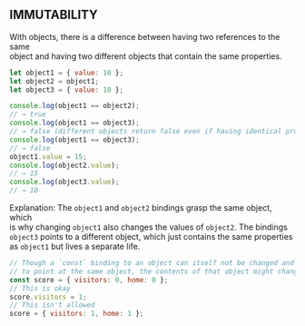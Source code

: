 ## IMMUTABILITY

With objects, there is a difference between having two references to the same  
object and having two different objects that contain the same properties.

```javascript
let object1 = { value: 10 };
let object2 = object1;
let object3 = { value: 10 };

console.log(object1 == object2);
// → true
console.log(object1 == object3);
// → false (different objects return false even if having identical properties)
console.log(object1 == object3);
// → false
object1.value = 15;
console.log(object2.value);
// → 15
console.log(object3.value);
// → 10
```

Explanation: The `object1` and `object2` bindings grasp the same object, which  
 is why changing `object1` also changes the values of `object2`. The bindings `object3` points to a different object, which just contains the same properties  
 as `object1` but lives a separate life.

```javascript
// Though a `const` binding to an object can itself not be changed and continue
// to point at the same object, the contents of that object might change.
const score = { visitors: 0, home: 0 };
// This is okay
score.visitors = 1;
// This isn't allowed
score = { visitors: 1, home: 1 };
```

